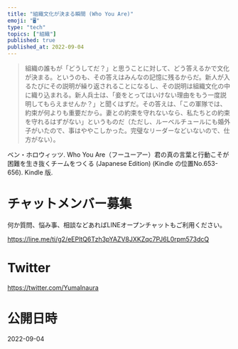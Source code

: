 ```yaml
---
title: "組織文化が決まる瞬間 (Who You Are)"
emoji: "🖥"
type: "tech"
topics: ["組織"]
published: true
published_at: 2022-09-04
---
```


>組織の誰もが「どうしてだ？」と思うことに対して、どう答えるかで文化が決まる。というのも、その答えはみんなの記憶に残るからだ。新人が入るたびにその説明が繰り返されることになるし、その説明は組織文化の中に織り込まれる。新人兵士は、「妾をとってはいけない理由をもう一度説明してもらえませんか？」と聞くはずだ。その答えは、「この軍隊では、約束が何よりも重要だから。妻との約束を守れないなら、私たちとの約束を守れるはずがない」というものだ（ただし、ルーベルチュールにも婚外子がいたので、事はややこしかった。完璧なリーダーなどいないので、仕方がない）。

ベン・ホロウィッツ. Who You Are（フーユーアー）君の真の言葉と行動こそが困難を生き抜くチームをつくる (Japanese Edition) (Kindle の位置No.653-656). Kindle 版. 

# チャットメンバー募集


何か質問、悩み事、相談などあればLINEオープンチャットもご利用ください。

https://line.me/ti/g2/eEPltQ6Tzh3pYAZV8JXKZqc7PJ6L0rpm573dcQ


# Twitter

https://twitter.com/YumaInaura


# 公開日時

2022-09-04
